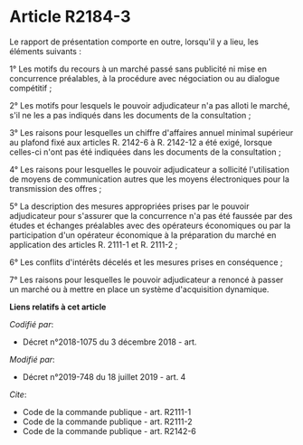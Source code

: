 # Article R2184-3

Le rapport de présentation comporte en outre, lorsqu'il y a lieu, les éléments suivants :

1° Les motifs du recours à un marché passé sans publicité ni mise en concurrence préalables, à la procédure avec négociation
ou au dialogue compétitif ;

2° Les motifs pour lesquels le pouvoir adjudicateur n'a pas alloti le marché, s'il ne les a pas indiqués dans les documents
de la consultation ;

3° Les raisons pour lesquelles un chiffre d'affaires annuel minimal supérieur au plafond fixé aux articles R. 2142-6 à R.
2142-12 a été exigé, lorsque celles-ci n'ont pas été indiquées dans les documents de la consultation ;

4° Les raisons pour lesquelles le pouvoir adjudicateur a sollicité l'utilisation de moyens de communication autres que les
moyens électroniques pour la transmission des offres ;

5° La description des mesures appropriées prises par le pouvoir adjudicateur pour s'assurer que la concurrence n'a pas été
faussée par des études et échanges préalables avec des opérateurs économiques ou par la participation d'un opérateur
économique à la préparation du marché en application des articles R. 2111-1 et R. 2111-2 ;

6° Les conflits d'intérêts décelés et les mesures prises en conséquence ;

7° Les raisons pour lesquelles le pouvoir adjudicateur a renoncé à passer un marché ou à mettre en place un système
d'acquisition dynamique.

**Liens relatifs à cet article**

_Codifié par_:

  - Décret n°2018-1075 du 3 décembre 2018 - art.

_Modifié par_:

  - Décret n°2019-748 du 18 juillet 2019 - art. 4

_Cite_:

  - Code de la commande publique - art. R2111-1
  - Code de la commande publique - art. R2111-2
  - Code de la commande publique - art. R2142-6
